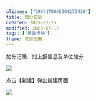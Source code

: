 ```yaml
---
aliases: ["1967178006304275436"]
title: 加分记录
created: 2025-07-15
modified: 2025-07-15
tags: ['基础模块']
theme: 政务应用
---
```


加分记录，对上报信息及单位加分

![](c7a7e40357426defcbfb3265c8543e00.jpg)

点击【新建】弹出新建页面

![](f6d5cd553b73b45600bfeee2bc36e9cd.jpg)